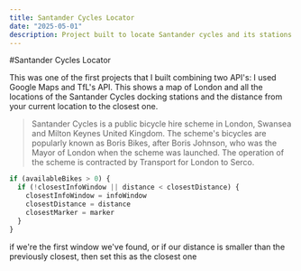 ```yaml
---
title: Santander Cycles Locator
date: "2025-05-01"
description: Project built to locate Santander cycles and its stations in London, UK.
---
```


#Santander Cycles Locator

This was one of the first projects that I built combining two API's: I used Google Maps and TfL's API.
This shows a map of London and all the locations of the Santander Cycles docking stations and the distance from your current location to the closest one.

> Santander Cycles is a public bicycle hire scheme in London, Swansea and Milton Keynes United Kingdom. The scheme's bicycles are popularly known as Boris Bikes, after Boris Johnson, who was the Mayor of London when the scheme was launched. The operation of the scheme is contracted by Transport for London to Serco.

```javascript
if (availableBikes > 0) {
  if (!closestInfoWindow || distance < closestDistance) {
    closestInfoWindow = infoWindow
    closestDistance = distance
    closestMarker = marker
  }
}
```

if we're the first window we've found, or if our distance is smaller than the previously closest, then set this as the closest one
